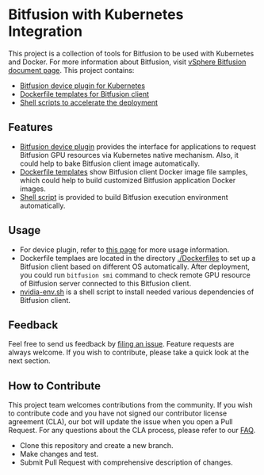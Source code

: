 # Bitfusion with Kubernetes Integration

This project is a collection of tools for Bitfusion to be used with Kubernetes and Docker. For more information about Bitfusion, visit [vSphere Bitfusion document page](https://docs.vmware.com/en/VMware-vSphere-Bitfusion/index.html). This project contains:

- [Bitfusion device plugin for Kubernetes](./bitfusion_device_plugin)
- [Dockerfile templates for Bitfusion client](./Dockerfiles)
- [Shell scripts to accelerate the deployment](./nvidia-env.sh)

## Features

- [Bitfusion device plugin](./bitfusion_device_plugin) provides the interface for applications to request Bitfusion GPU resources via Kubernetes native mechanism. Also, it could help to bake Bitfusion client image automatically.
- [Dockerfile templates](./Dockerfiles) show Bitfusion client Docker image file samples, which could help to build customized Bitfusion application Docker images.
- [Shell script](./nvidia-env.sh) is provided to build Bitfusion execution environment automatically.

## Usage

- For device plugin, refer to [this page](./bitfusion_device_plugin/Readme.md) for more usage information.
- Dockerfile templaes are located in the directory [./Dockerfiles](./Dockerfiles) to set up a Bitfusion client based on different OS automatically. After deployment, you could run `bitfusion smi` command to check remote GPU resource of Bitfusion server connected to this Bitfusion client.
- [nvidia-env.sh](./nvidia-env.sh) is a shell script to install needed various dependencies of Bitfusion client.

## Feedback

Feel free to send us feedback by [filing an issue](./issues/new). Feature requests are always welcome. If you wish to contribute, please take a quick look at the next section.

## How to Contribute

This project team welcomes contributions from the community. If you wish to contribute code and you have not signed our contributor license agreement (CLA), our bot will update the issue when you open a Pull Request. For any questions about the CLA process, please refer to our [FAQ](https://cla.vmware.com/faq).

- Clone this repository and create a new branch.
- Make changes and test.
- Submit Pull Request with comprehensive description of changes.

